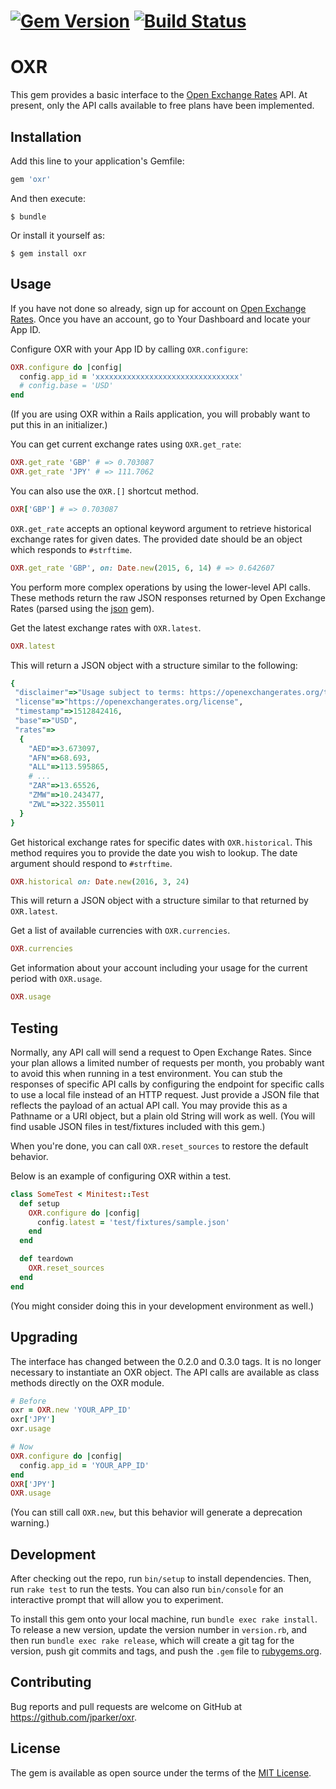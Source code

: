 # [![Gem Version](https://badge.fury.io/rb/oxr.svg)](https://badge.fury.io/rb/oxr) [![Build Status](https://travis-ci.org/jparker/oxr.svg?branch=master)](https://travis-ci.org/jparker/oxr)

# OXR

This gem provides a basic interface to the
[Open Exchange Rates](https://openexchangerates.org) API. At present, only the
API calls available to free plans have been implemented.

## Installation

Add this line to your application's Gemfile:

```ruby
gem 'oxr'
```

And then execute:

    $ bundle

Or install it yourself as:

    $ gem install oxr

## Usage

If you have not done so already, sign up for account on
[Open Exchange Rates](https://openexchangerates.org). Once you have an account,
go to Your Dashboard and locate your App ID.

Configure OXR with your App ID by calling `OXR.configure`:

```ruby
OXR.configure do |config|
  config.app_id = 'xxxxxxxxxxxxxxxxxxxxxxxxxxxxxxxx'
  # config.base = 'USD'
end
```

(If you are using OXR within a Rails application, you will probably want to put
this in an initializer.)

You can get current exchange rates using `OXR.get_rate`:

```ruby
OXR.get_rate 'GBP' # => 0.703087
OXR.get_rate 'JPY' # => 111.7062
```

You can also use the `OXR.[]` shortcut method.

```ruby
OXR['GBP'] # => 0.703087
```

`OXR.get_rate` accepts an optional keyword argument to retrieve historical
exchange rates for given dates. The provided date should be an object which
responds to `#strftime`.

```ruby
OXR.get_rate 'GBP', on: Date.new(2015, 6, 14) # => 0.642607
```

You perform more complex operations by using the lower-level API calls. These
methods return the raw JSON responses returned by Open Exchange Rates (parsed
using the [json](https://rubygems.org/gems/json) gem).

Get the latest exchange rates with `OXR.latest`.

```ruby
OXR.latest
```

This will return a JSON object with a structure similar to the following:

```ruby
{
 "disclaimer"=>"Usage subject to terms: https://openexchangerates.org/terms",
 "license"=>"https://openexchangerates.org/license",
 "timestamp"=>1512842416,
 "base"=>"USD",
 "rates"=>
  {
    "AED"=>3.673097,
    "AFN"=>68.693,
    "ALL"=>113.595865,
    # ...
    "ZAR"=>13.65526, 
    "ZMW"=>10.243477,
    "ZWL"=>322.355011
  }
}
```

Get historical exchange rates for specific dates with `OXR.historical`. This
method requires you to provide the date you wish to lookup. The date argument
should respond to `#strftime`.

```ruby
OXR.historical on: Date.new(2016, 3, 24)
```

This will return a JSON object with a structure similar to that returned by `OXR.latest`.

Get a list of available currencies with `OXR.currencies`.

```ruby
OXR.currencies
```

Get information about your account including your usage for the current period
with `OXR.usage`.

```ruby
OXR.usage
```

## Testing

Normally, any API call will send a request to Open Exchange Rates. Since your
plan allows a limited number of requests per month, you probably want to avoid
this when running in a test environment. You can stub the responses of specific
API calls by configuring the endpoint for specific calls to use a local file
instead of an HTTP request. Just provide a JSON file that reflects the payload
of an actual API call. You may provide this as a Pathname or a URI object, but
a plain old String will work as well. (You will find usable JSON files in
test/fixtures included with this gem.)

When you're done, you can call `OXR.reset_sources` to restore the default behavior.

Below is an example of configuring OXR within a test.

```ruby
class SomeTest < Minitest::Test
  def setup
    OXR.configure do |config|
      config.latest = 'test/fixtures/sample.json'
    end
  end

  def teardown
    OXR.reset_sources
  end
end
```

(You might consider doing this in your development environment as well.)

## Upgrading

The interface has changed between the 0.2.0 and 0.3.0 tags. It is no longer
necessary to instantiate an OXR object. The API calls are available as class
methods directly on the OXR module.

```ruby
# Before
oxr = OXR.new 'YOUR_APP_ID'
oxr['JPY']
oxr.usage

# Now
OXR.configure do |config|
  config.app_id = 'YOUR_APP_ID'
end
OXR['JPY']
OXR.usage
```

(You can still call `OXR.new`, but this behavior will generate a deprecation
warning.)

## Development

After checking out the repo, run `bin/setup` to install dependencies. Then, run
`rake test` to run the tests. You can also run `bin/console` for an interactive
prompt that will allow you to experiment.

To install this gem onto your local machine, run `bundle exec rake install`. To
release a new version, update the version number in `version.rb`, and then run
`bundle exec rake release`, which will create a git tag for the version, push
git commits and tags, and push the `.gem` file to
[rubygems.org](https://rubygems.org).

## Contributing

Bug reports and pull requests are welcome on GitHub at
https://github.com/jparker/oxr.


## License

The gem is available as open source under the terms of the [MIT
License](http://opensource.org/licenses/MIT).
